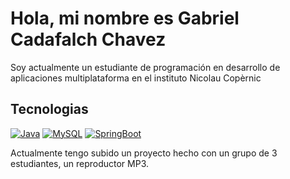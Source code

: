 # Hola, mi nombre es Gabriel Cadafalch Chavez
Soy actualmente un estudiante de programación en desarrollo de aplicaciones multiplataforma en el instituto Nicolau Copèrnic
<br/>
## Tecnologias
[![Java](https://img.shields.io/badge/Java-007396?style=for-the-badge&logo=java&logoColor=white&labelColor=101010)]()
[![MySQL](https://img.shields.io/badge/MySQL-4479A1?style=for-the-badge&logo=mysql&logoColor=white&labelColor=101010)]()
[![SpringBoot](https://img.shields.io/badge/SpringBoot-6DB33F?style=for-the-badge&logo=Spring&logoColor=white&labelColor=101010)]()
<br/>

Actualmente tengo subido un proyecto hecho con un grupo de 3 estudiantes, un reproductor MP3.
